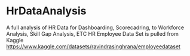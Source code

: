 # HrDataAnalysis
A full analysis of HR Data for Dashboarding, Scorecadring, to Workforce Analysis, Skill Gap Analysis, ETC
HR Employee Data Set is pulled from Kaggle https://www.kaggle.com/datasets/ravindrasinghrana/employeedataset
